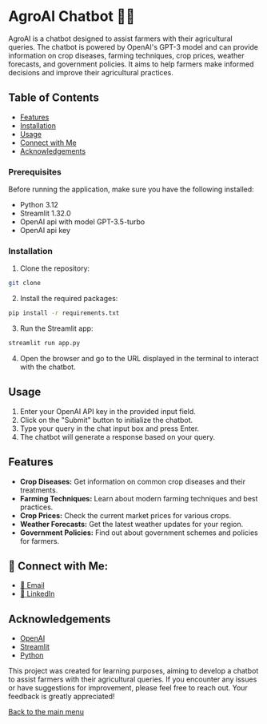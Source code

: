 # AgroAI Chatbot 🌾🤖

AgroAI is a chatbot designed to assist farmers with their agricultural queries. The chatbot is powered by OpenAI's GPT-3 model and can provide information on crop diseases, farming techniques, crop prices, weather forecasts, and government policies. It aims to help farmers make informed decisions and improve their agricultural practices.

## Table of Contents

- [Features](#features)
- [Installation](#installation)
- [Usage](#usage)
- [Connect with Me](#connect-with-me)
- [Acknowledgements](#acknowledgements)


### Prerequisites

Before running the application, make sure you have the following installed:

- Python 3.12
- Streamlit 1.32.0
- OpenAI api with model GPT-3.5-turbo
- OpenAI api key




### Installation

1. Clone the repository:

```bash
git clone
```

2. Install the required packages:

```bash
pip install -r requirements.txt
```

3. Run the Streamlit app:

```bash
streamlit run app.py
```

4. Open the browser and go to the URL displayed in the terminal to interact with the chatbot.

## Usage

1. Enter your OpenAI API key in the provided input field.
2. Click on the "Submit" button to initialize the chatbot.
3. Type your query in the chat input box and press Enter.
4. The chatbot will generate a response based on your query.

## Features

- **Crop Diseases:** Get information on common crop diseases and their treatments.
- **Farming Techniques:** Learn about modern farming techniques and best practices.
- **Crop Prices:** Check the current market prices for various crops.
- **Weather Forecasts:** Get the latest weather updates for your region.
- **Government Policies:** Find out about government schemes and policies for farmers.

## 🔗 Connect with Me:
- [📧 Email](mailto:kirtipogra@gmail.com)
- [📝 LinkedIn](https://www.linkedin.com/in/kirti-pogra/)


## Acknowledgements

- [OpenAI](https://openai.com/)
- [Streamlit](https://streamlit.io/)
- [Python](https://www.python.org/)


This project was created for learning purposes, aiming to develop a chatbot to assist farmers with their agricultural queries. If you encounter any issues or have suggestions for improvement, please feel free to reach out. Your feedback is greatly appreciated!


[Back to the main menu](#agroai-chatbot-🌾🤖)









